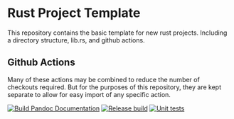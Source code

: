 # Rust Project Template

This repository contains the basic template for new rust projects. Including a directory structure, lib.rs, and github actions.

## Github Actions

Many of these actions may be combined to reduce the number of checkouts required. But for the purposes of this repository, they are kept separate to allow for easy import of any specific action.

[![Build Pandoc Documentation](https://github.com/cassiepearson/rust-project-template/actions/workflows/build-docs.yml/badge.svg)](https://github.com/cassiepearson/rust-project-template/actions/workflows/build-docs.yml)
[![Release build](https://github.com/cassiepearson/rust-project-template/actions/workflows/release-builds.yml/badge.svg)](https://github.com/cassiepearson/rust-project-template/actions/workflows/release-builds.yml)
[![Unit tests](https://github.com/cassiepearson/rust-project-template/actions/workflows/unit-tests.yml/badge.svg)](https://github.com/cassiepearson/rust-project-template/actions/workflows/unit-tests.yml)